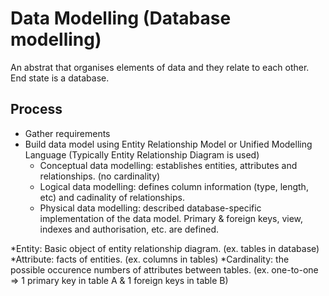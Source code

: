 # Data Modelling (Database modelling)
An abstrat that organises elements of data and they relate to each other. End state is a database.

## Process
- Gather requirements
- Build data model using Entity Relationship Model or Unified Modelling Language (Typically Entity Relationship Diagram is used)
  - Conceptual data modelling: establishes entities, attributes and relationships. (no cardinality)
  - Logical data modelling: defines column information (type, length, etc) and cadinality of relationships. 
  - Physical data modelling: described database-specific implementation of the data model. Primary & foreign keys, view, indexes and authorisation, etc. are defined.

*Entity: Basic object of entity relationship diagram. (ex. tables in database)
*Attribute: facts of entities. (ex. columns in tables)
*Cardinality: the possible occurence numbers of attributes between tables. (ex. one-to-one => 1 primary key in table A & 1 foreign keys in table B)



